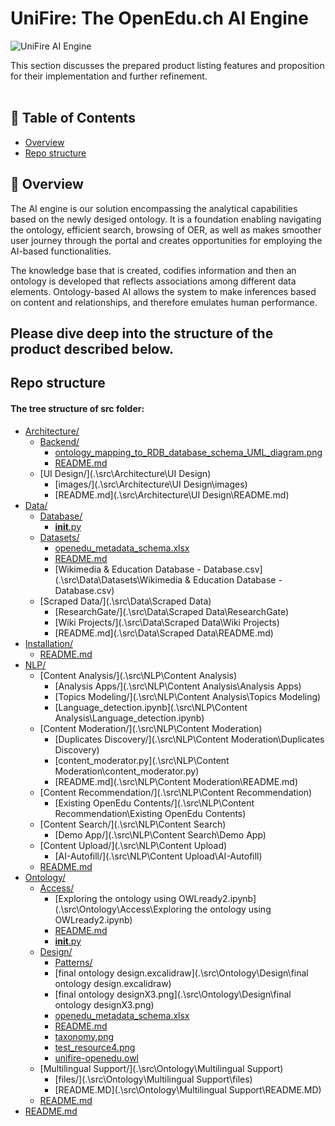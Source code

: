 # UniFire: The OpenEdu.ch AI Engine

![UniFire AI Engine](https://user-images.githubusercontent.com/58151963/202822360-a5fa0bdd-01fe-4d4c-a583-04c9e1565977.PNG)


This section discusses the prepared product listing features and proposition for their implementation and further refinement.  
  <br> 
</p>

## 📝 Table of Contents
- [Overview](#overview)
- [Repo structure](#repostructure)

## 🧐 Overview <a name = "overview"></a>
The AI engine is our solution encompassing  the analytical capabilities based on the newly desiged ontology. 
It is a foundation enabling navigating the ontology, efficient search, browsing of OER, as well as makes smoother user journey through the portal and creates opportunities for employing the AI-based functionalities.

The knowledge base that is created, codifies information and then an ontology is developed that reflects associations among different data elements. Ontology-based AI allows the system to make inferences based on content and relationships, and therefore emulates human performance. 

## Please dive deep into the structure of the product described below.

## Repo structure <a name="repostructure"></a>

#### The tree structure of src folder: 

* [Architecture/](.\src\Architecture)
  * [Backend/](.\src\Architecture\Backend)
    * [ontology_mapping_to_RDB_database_schema_UML_diagram.png](.\src\Architecture\Backend\ontology_mapping_to_RDB_database_schema_UML_diagram.png)
    * [README.md](.\src\Architecture\Backend\README.md)
  * [UI Design/](.\src\Architecture\UI Design)
    * [images/](.\src\Architecture\UI Design\images)
    * [README.md](.\src\Architecture\UI Design\README.md)
* [Data/](.\src\Data)
  * [Database/](.\src\Data\Database)
    * [__init__.py](.\src\Data\Database\__init__.py)
  * [Datasets/](.\src\Data\Datasets)
    * [openedu_metadata_schema.xlsx](.\src\Data\Datasets\openedu_metadata_schema.xlsx)
    * [README.md](.\src\Data\Datasets\README.md)
    * [Wikimedia & Education Database - Database.csv](.\src\Data\Datasets\Wikimedia & Education Database - Database.csv)
  * [Scraped Data/](.\src\Data\Scraped Data)
    * [ResearchGate/](.\src\Data\Scraped Data\ResearchGate)
    * [Wiki Projects/](.\src\Data\Scraped Data\Wiki Projects)
    * [README.md](.\src\Data\Scraped Data\README.md)
* [Installation/](.\src\Installation)
  * [README.md](.\src\Installation\README.md)
* [NLP/](.\src\NLP)
  * [Content Analysis/](.\src\NLP\Content Analysis)
    * [Analysis Apps/](.\src\NLP\Content Analysis\Analysis Apps)
    * [Topics Modeling/](.\src\NLP\Content Analysis\Topics Modeling)
    * [Language_detection.ipynb](.\src\NLP\Content Analysis\Language_detection.ipynb)
  * [Content Moderation/](.\src\NLP\Content Moderation)
    * [Duplicates Discovery/](.\src\NLP\Content Moderation\Duplicates Discovery)
    * [content_moderator.py](.\src\NLP\Content Moderation\content_moderator.py)
    * [README.md](.\src\NLP\Content Moderation\README.md)
  * [Content Recommendation/](.\src\NLP\Content Recommendation)
    * [Existing OpenEdu Contents/](.\src\NLP\Content Recommendation\Existing OpenEdu Contents)
  * [Content Search/](.\src\NLP\Content Search)
    * [Demo App/](.\src\NLP\Content Search\Demo App)
  * [Content Upload/](.\src\NLP\Content Upload)
    * [AI-Autofill/](.\src\NLP\Content Upload\AI-Autofill)
  * [README.md](.\src\NLP\README.md)
* [Ontology/](.\src\Ontology)
  * [Access/](.\src\Ontology\Access)
    * [Exploring the ontology using OWLready2.ipynb](.\src\Ontology\Access\Exploring the ontology using OWLready2.ipynb)
    * [README.md](.\src\Ontology\Access\README.md)
    * [__init__.py](.\src\Ontology\Access\__init__.py)
  * [Design/](.\src\Ontology\Design)
    * [Patterns/](.\src\Ontology\Design\Patterns)
    * [final ontology design.excalidraw](.\src\Ontology\Design\final ontology design.excalidraw)
    * [final ontology designX3.png](.\src\Ontology\Design\final ontology designX3.png)
    * [openedu_metadata_schema.xlsx](.\src\Ontology\Design\openedu_metadata_schema.xlsx)
    * [README.md](.\src\Ontology\Design\README.md)
    * [taxonomy.png](.\src\Ontology\Design\taxonomy.png)
    * [test_resource4.png](.\src\Ontology\Design\test_resource4.png)
    * [unifire-openedu.owl](.\src\Ontology\Design\unifire-openedu.owl)
  * [Multilingual Support/](.\src\Ontology\Multilingual Support)
    * [files/](.\src\Ontology\Multilingual Support\files)
    * [README.MD](.\src\Ontology\Multilingual Support\README.MD)
  * [README.md](.\src\Ontology\README.md)
* [README.md](.\src\README.md)
